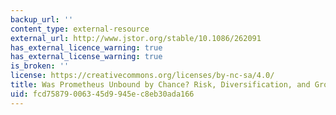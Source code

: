 ```yaml
---
backup_url: ''
content_type: external-resource
external_url: http://www.jstor.org/stable/10.1086/262091
has_external_licence_warning: true
has_external_license_warning: true
is_broken: ''
license: https://creativecommons.org/licenses/by-nc-sa/4.0/
title: Was Prometheus Unbound by Chance? Risk, Diversification, and Growth
uid: fcd75879-0063-45d9-945e-c8eb30ada166
---
```


